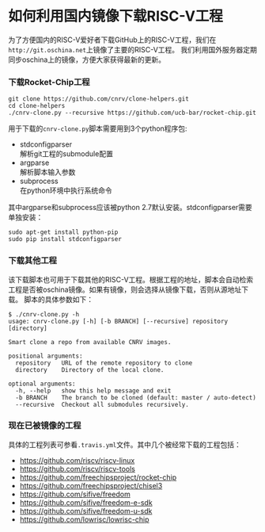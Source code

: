 如何利用国内镜像下载RISC-V工程
==================

为了方便国内的RISC-V爱好者下载GitHub上的RISC-V工程，我们在`http://git.oschina.net`上镜像了主要的RISC-V工程。
我们利用国外服务器定期同步oschina上的镜像，方便大家获得最新的更新。

### 下载Rocket-Chip工程

~~~shell
git clone https://github.com/cnrv/clone-helpers.git
cd clone-helpers
./cnrv-clone.py --recursive https://github.com/ucb-bar/rocket-chip.git
~~~

用于下载的`cnrv-clone.py`脚本需要用到3个python程序包:
* stdconfigparser<br>
  解析git工程的submodule配置
* argparse<br>
  解析脚本输入参数
* subprocess<br>
  在python环境中执行系统命令

其中argparse和subprocess应该被python 2.7默认安装。stdconfigparser需要单独安装：

~~~shell
sudo apt-get install python-pip
sudo pip install stdconfigparser
~~~

### 下载其他工程

该下载脚本也可用于下载其他的RISC-V工程。根据工程的地址，脚本会自动检索工程是否被oschina镜像。如果有镜像，则会选择从镜像下载，否则从源地址下载。
脚本的具体参数如下：

~~~shell
$ ./cnrv-clone.py -h
usage: cnrv-clone.py [-h] [-b BRANCH] [--recursive] repository [directory]

Smart clone a repo from available CNRV images.

positional arguments:
  repository   URL of the remote repository to clone
  directory    Directory of the local clone.

optional arguments:
  -h, --help   show this help message and exit
  -b BRANCH    The branch to be cloned (default: master / auto-detect)
  --recursive  Checkout all submodules recursively.
~~~

### 现在已被镜像的工程

具体的工程列表可参看`.travis.yml`文件。其中几个被经常下载的工程包括：

* https://github.com/riscv/riscv-linux
* https://github.com/riscv/riscv-tools
* https://github.com/freechipsproject/rocket-chip
* https://github.com/freechipsproject/chisel3
* https://github.com/sifive/freedom
* https://github.com/sifive/freedom-e-sdk
* https://github.com/sifive/freedom-u-sdk
* https://github.com/lowrisc/lowrisc-chip



